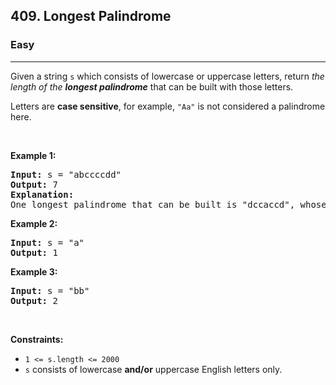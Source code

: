 <h2>409. Longest Palindrome</h2><h3>Easy</h3><hr><div><p>Given a string <code>s</code> which consists of lowercase or uppercase letters, return <em>the length of the <strong>longest palindrome</strong></em>&nbsp;that can be built with those letters.</p>

<p>Letters are <strong>case sensitive</strong>, for example,&nbsp;<code>"Aa"</code> is not considered a palindrome here.</p>

<p>&nbsp;</p>
<p><strong>Example 1:</strong></p>

<pre><strong>Input:</strong> s = "abccccdd"
<strong>Output:</strong> 7
<strong>Explanation:</strong>
One longest palindrome that can be built is "dccaccd", whose length is 7.
</pre>

<p><strong>Example 2:</strong></p>

<pre><strong>Input:</strong> s = "a"
<strong>Output:</strong> 1
</pre>

<p><strong>Example 3:</strong></p>

<pre><strong>Input:</strong> s = "bb"
<strong>Output:</strong> 2
</pre>

<p>&nbsp;</p>
<p><strong>Constraints:</strong></p>

<ul>
	<li><code>1 &lt;= s.length &lt;= 2000</code></li>
	<li><code>s</code> consists of lowercase <strong>and/or</strong> uppercase English&nbsp;letters only.</li>
</ul>
</div>
